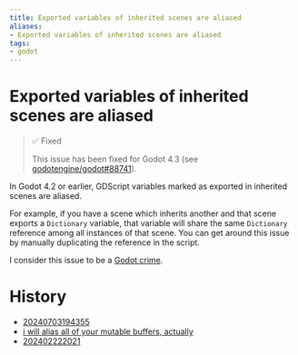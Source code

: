 ```yaml
---
title: Exported variables of inherited scenes are aliased
aliases:
- Exported variables of inherited scenes are aliased
tags:
- godot
---
```


# Exported variables of inherited scenes are aliased

> ✅ Fixed
>
> This issue has been fixed for Godot 4.3 (see [godotengine/godot#88741](https://github.com/godotengine/godot/pull/88741)).

In Godot 4.2 or earlier, GDScript variables marked as exported in inherited scenes are aliased.

For example, if you have a scene which inherits another and that scene exports a `Dictionary` variable, that variable will share the same `Dictionary` reference among all instances of that scene. You can get around this issue by manually duplicating the reference in the script.

I consider this issue to be a [Godot crime](godot-crimes.md).

# History

- [20240703194355](../entries/20240703194355.md)
- [i will alias all of your mutable buffers, actually](../blog/20240225042654.md)
- [202402222021](../entries/202402222021.md)
